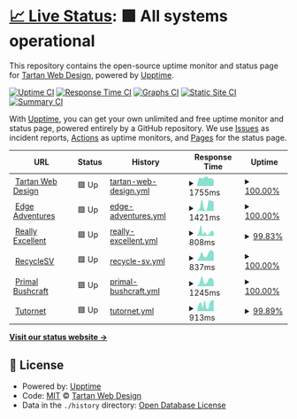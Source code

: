 # [📈 Live Status](https://Tartan-Web-Design.github.io/monitoring): <!--live status--> **🟩 All systems operational**

This repository contains the open-source uptime monitor and status page for [Tartan Web Design](https://tartanwebdesign.net), powered by [Upptime](https://github.com/upptime/upptime).

[![Uptime CI](https://github.com/koj-co/upptime/workflows/Uptime%20CI/badge.svg)](https://github.com/koj-co/upptime/actions?query=workflow%3A%22Uptime+CI%22)
[![Response Time CI](https://github.com/koj-co/upptime/workflows/Response%20Time%20CI/badge.svg)](https://github.com/koj-co/upptime/actions?query=workflow%3A%22Response+Time+CI%22)
[![Graphs CI](https://github.com/koj-co/upptime/workflows/Graphs%20CI/badge.svg)](https://github.com/koj-co/upptime/actions?query=workflow%3A%22Graphs+CI%22)
[![Static Site CI](https://github.com/koj-co/upptime/workflows/Static%20Site%20CI/badge.svg)](https://github.com/koj-co/upptime/actions?query=workflow%3A%22Static+Site+CI%22)
[![Summary CI](https://github.com/koj-co/upptime/workflows/Summary%20CI/badge.svg)](https://github.com/koj-co/upptime/actions?query=workflow%3A%22Summary+CI%22)

With [Upptime](https://upptime.js.org), you can get your own unlimited and free uptime monitor and status page, powered entirely by a GitHub repository. We use [Issues](https://github.com/Tartan-Web-Design/monitoring/issues) as incident reports, [Actions](https://github.com/Tartan-Web-Design/monitoring/actions) as uptime monitors, and [Pages](https://Tartan-Web-Design.github.io/monitoring) for the status page.

<!--start: status pages-->
<!-- This summary is generated by Upptime (https://github.com/upptime/upptime) -->
<!-- Do not edit this manually, your changes will be overwritten -->
<!-- prettier-ignore -->
| URL | Status | History | Response Time | Uptime |
| --- | ------ | ------- | ------------- | ------ |
| <img alt="" src="https://favicons.githubusercontent.com/tartanwebdesign.net" height="13"> [Tartan Web Design](https://tartanwebdesign.net) | 🟩 Up | [tartan-web-design.yml](https://github.com/Tartan-Web-Design/monitoring/commits/HEAD/history/tartan-web-design.yml) | <details><summary><img alt="Response time graph" src="./graphs/tartan-web-design/response-time-week.png" height="20"> 1755ms</summary><br><a href="https://Tartan-Web-Design.github.io/monitoring/history/tartan-web-design"><img alt="Response time 1428" src="https://img.shields.io/endpoint?url=https%3A%2F%2Fraw.githubusercontent.com%2FTartan-Web-Design%2Fmonitoring%2FHEAD%2Fapi%2Ftartan-web-design%2Fresponse-time.json"></a><br><a href="https://Tartan-Web-Design.github.io/monitoring/history/tartan-web-design"><img alt="24-hour response time 1357" src="https://img.shields.io/endpoint?url=https%3A%2F%2Fraw.githubusercontent.com%2FTartan-Web-Design%2Fmonitoring%2FHEAD%2Fapi%2Ftartan-web-design%2Fresponse-time-day.json"></a><br><a href="https://Tartan-Web-Design.github.io/monitoring/history/tartan-web-design"><img alt="7-day response time 1755" src="https://img.shields.io/endpoint?url=https%3A%2F%2Fraw.githubusercontent.com%2FTartan-Web-Design%2Fmonitoring%2FHEAD%2Fapi%2Ftartan-web-design%2Fresponse-time-week.json"></a><br><a href="https://Tartan-Web-Design.github.io/monitoring/history/tartan-web-design"><img alt="30-day response time 2073" src="https://img.shields.io/endpoint?url=https%3A%2F%2Fraw.githubusercontent.com%2FTartan-Web-Design%2Fmonitoring%2FHEAD%2Fapi%2Ftartan-web-design%2Fresponse-time-month.json"></a><br><a href="https://Tartan-Web-Design.github.io/monitoring/history/tartan-web-design"><img alt="1-year response time 1428" src="https://img.shields.io/endpoint?url=https%3A%2F%2Fraw.githubusercontent.com%2FTartan-Web-Design%2Fmonitoring%2FHEAD%2Fapi%2Ftartan-web-design%2Fresponse-time-year.json"></a></details> | <details><summary><a href="https://Tartan-Web-Design.github.io/monitoring/history/tartan-web-design">100.00%</a></summary><a href="https://Tartan-Web-Design.github.io/monitoring/history/tartan-web-design"><img alt="All-time uptime 97.94%" src="https://img.shields.io/endpoint?url=https%3A%2F%2Fraw.githubusercontent.com%2FTartan-Web-Design%2Fmonitoring%2FHEAD%2Fapi%2Ftartan-web-design%2Fuptime.json"></a><br><a href="https://Tartan-Web-Design.github.io/monitoring/history/tartan-web-design"><img alt="24-hour uptime 100.00%" src="https://img.shields.io/endpoint?url=https%3A%2F%2Fraw.githubusercontent.com%2FTartan-Web-Design%2Fmonitoring%2FHEAD%2Fapi%2Ftartan-web-design%2Fuptime-day.json"></a><br><a href="https://Tartan-Web-Design.github.io/monitoring/history/tartan-web-design"><img alt="7-day uptime 100.00%" src="https://img.shields.io/endpoint?url=https%3A%2F%2Fraw.githubusercontent.com%2FTartan-Web-Design%2Fmonitoring%2FHEAD%2Fapi%2Ftartan-web-design%2Fuptime-week.json"></a><br><a href="https://Tartan-Web-Design.github.io/monitoring/history/tartan-web-design"><img alt="30-day uptime 99.78%" src="https://img.shields.io/endpoint?url=https%3A%2F%2Fraw.githubusercontent.com%2FTartan-Web-Design%2Fmonitoring%2FHEAD%2Fapi%2Ftartan-web-design%2Fuptime-month.json"></a><br><a href="https://Tartan-Web-Design.github.io/monitoring/history/tartan-web-design"><img alt="1-year uptime 97.94%" src="https://img.shields.io/endpoint?url=https%3A%2F%2Fraw.githubusercontent.com%2FTartan-Web-Design%2Fmonitoring%2FHEAD%2Fapi%2Ftartan-web-design%2Fuptime-year.json"></a></details>
| <img alt="" src="https://favicons.githubusercontent.com/www.edgeadventures.uk" height="13"> [Edge Adventures](https://www.edgeadventures.uk) | 🟩 Up | [edge-adventures.yml](https://github.com/Tartan-Web-Design/monitoring/commits/HEAD/history/edge-adventures.yml) | <details><summary><img alt="Response time graph" src="./graphs/edge-adventures/response-time-week.png" height="20"> 1421ms</summary><br><a href="https://Tartan-Web-Design.github.io/monitoring/history/edge-adventures"><img alt="Response time 1383" src="https://img.shields.io/endpoint?url=https%3A%2F%2Fraw.githubusercontent.com%2FTartan-Web-Design%2Fmonitoring%2FHEAD%2Fapi%2Fedge-adventures%2Fresponse-time.json"></a><br><a href="https://Tartan-Web-Design.github.io/monitoring/history/edge-adventures"><img alt="24-hour response time 2042" src="https://img.shields.io/endpoint?url=https%3A%2F%2Fraw.githubusercontent.com%2FTartan-Web-Design%2Fmonitoring%2FHEAD%2Fapi%2Fedge-adventures%2Fresponse-time-day.json"></a><br><a href="https://Tartan-Web-Design.github.io/monitoring/history/edge-adventures"><img alt="7-day response time 1421" src="https://img.shields.io/endpoint?url=https%3A%2F%2Fraw.githubusercontent.com%2FTartan-Web-Design%2Fmonitoring%2FHEAD%2Fapi%2Fedge-adventures%2Fresponse-time-week.json"></a><br><a href="https://Tartan-Web-Design.github.io/monitoring/history/edge-adventures"><img alt="30-day response time 1058" src="https://img.shields.io/endpoint?url=https%3A%2F%2Fraw.githubusercontent.com%2FTartan-Web-Design%2Fmonitoring%2FHEAD%2Fapi%2Fedge-adventures%2Fresponse-time-month.json"></a><br><a href="https://Tartan-Web-Design.github.io/monitoring/history/edge-adventures"><img alt="1-year response time 1383" src="https://img.shields.io/endpoint?url=https%3A%2F%2Fraw.githubusercontent.com%2FTartan-Web-Design%2Fmonitoring%2FHEAD%2Fapi%2Fedge-adventures%2Fresponse-time-year.json"></a></details> | <details><summary><a href="https://Tartan-Web-Design.github.io/monitoring/history/edge-adventures">100.00%</a></summary><a href="https://Tartan-Web-Design.github.io/monitoring/history/edge-adventures"><img alt="All-time uptime 99.98%" src="https://img.shields.io/endpoint?url=https%3A%2F%2Fraw.githubusercontent.com%2FTartan-Web-Design%2Fmonitoring%2FHEAD%2Fapi%2Fedge-adventures%2Fuptime.json"></a><br><a href="https://Tartan-Web-Design.github.io/monitoring/history/edge-adventures"><img alt="24-hour uptime 100.00%" src="https://img.shields.io/endpoint?url=https%3A%2F%2Fraw.githubusercontent.com%2FTartan-Web-Design%2Fmonitoring%2FHEAD%2Fapi%2Fedge-adventures%2Fuptime-day.json"></a><br><a href="https://Tartan-Web-Design.github.io/monitoring/history/edge-adventures"><img alt="7-day uptime 100.00%" src="https://img.shields.io/endpoint?url=https%3A%2F%2Fraw.githubusercontent.com%2FTartan-Web-Design%2Fmonitoring%2FHEAD%2Fapi%2Fedge-adventures%2Fuptime-week.json"></a><br><a href="https://Tartan-Web-Design.github.io/monitoring/history/edge-adventures"><img alt="30-day uptime 100.00%" src="https://img.shields.io/endpoint?url=https%3A%2F%2Fraw.githubusercontent.com%2FTartan-Web-Design%2Fmonitoring%2FHEAD%2Fapi%2Fedge-adventures%2Fuptime-month.json"></a><br><a href="https://Tartan-Web-Design.github.io/monitoring/history/edge-adventures"><img alt="1-year uptime 99.98%" src="https://img.shields.io/endpoint?url=https%3A%2F%2Fraw.githubusercontent.com%2FTartan-Web-Design%2Fmonitoring%2FHEAD%2Fapi%2Fedge-adventures%2Fuptime-year.json"></a></details>
| <img alt="" src="https://favicons.githubusercontent.com/www.reallyexcellentinternships.com" height="13"> [Really Excellent](https://www.reallyexcellentinternships.com) | 🟩 Up | [really-excellent.yml](https://github.com/Tartan-Web-Design/monitoring/commits/HEAD/history/really-excellent.yml) | <details><summary><img alt="Response time graph" src="./graphs/really-excellent/response-time-week.png" height="20"> 808ms</summary><br><a href="https://Tartan-Web-Design.github.io/monitoring/history/really-excellent"><img alt="Response time 950" src="https://img.shields.io/endpoint?url=https%3A%2F%2Fraw.githubusercontent.com%2FTartan-Web-Design%2Fmonitoring%2FHEAD%2Fapi%2Freally-excellent%2Fresponse-time.json"></a><br><a href="https://Tartan-Web-Design.github.io/monitoring/history/really-excellent"><img alt="24-hour response time 893" src="https://img.shields.io/endpoint?url=https%3A%2F%2Fraw.githubusercontent.com%2FTartan-Web-Design%2Fmonitoring%2FHEAD%2Fapi%2Freally-excellent%2Fresponse-time-day.json"></a><br><a href="https://Tartan-Web-Design.github.io/monitoring/history/really-excellent"><img alt="7-day response time 808" src="https://img.shields.io/endpoint?url=https%3A%2F%2Fraw.githubusercontent.com%2FTartan-Web-Design%2Fmonitoring%2FHEAD%2Fapi%2Freally-excellent%2Fresponse-time-week.json"></a><br><a href="https://Tartan-Web-Design.github.io/monitoring/history/really-excellent"><img alt="30-day response time 622" src="https://img.shields.io/endpoint?url=https%3A%2F%2Fraw.githubusercontent.com%2FTartan-Web-Design%2Fmonitoring%2FHEAD%2Fapi%2Freally-excellent%2Fresponse-time-month.json"></a><br><a href="https://Tartan-Web-Design.github.io/monitoring/history/really-excellent"><img alt="1-year response time 950" src="https://img.shields.io/endpoint?url=https%3A%2F%2Fraw.githubusercontent.com%2FTartan-Web-Design%2Fmonitoring%2FHEAD%2Fapi%2Freally-excellent%2Fresponse-time-year.json"></a></details> | <details><summary><a href="https://Tartan-Web-Design.github.io/monitoring/history/really-excellent">99.83%</a></summary><a href="https://Tartan-Web-Design.github.io/monitoring/history/really-excellent"><img alt="All-time uptime 99.94%" src="https://img.shields.io/endpoint?url=https%3A%2F%2Fraw.githubusercontent.com%2FTartan-Web-Design%2Fmonitoring%2FHEAD%2Fapi%2Freally-excellent%2Fuptime.json"></a><br><a href="https://Tartan-Web-Design.github.io/monitoring/history/really-excellent"><img alt="24-hour uptime 100.00%" src="https://img.shields.io/endpoint?url=https%3A%2F%2Fraw.githubusercontent.com%2FTartan-Web-Design%2Fmonitoring%2FHEAD%2Fapi%2Freally-excellent%2Fuptime-day.json"></a><br><a href="https://Tartan-Web-Design.github.io/monitoring/history/really-excellent"><img alt="7-day uptime 99.83%" src="https://img.shields.io/endpoint?url=https%3A%2F%2Fraw.githubusercontent.com%2FTartan-Web-Design%2Fmonitoring%2FHEAD%2Fapi%2Freally-excellent%2Fuptime-week.json"></a><br><a href="https://Tartan-Web-Design.github.io/monitoring/history/really-excellent"><img alt="30-day uptime 99.92%" src="https://img.shields.io/endpoint?url=https%3A%2F%2Fraw.githubusercontent.com%2FTartan-Web-Design%2Fmonitoring%2FHEAD%2Fapi%2Freally-excellent%2Fuptime-month.json"></a><br><a href="https://Tartan-Web-Design.github.io/monitoring/history/really-excellent"><img alt="1-year uptime 99.94%" src="https://img.shields.io/endpoint?url=https%3A%2F%2Fraw.githubusercontent.com%2FTartan-Web-Design%2Fmonitoring%2FHEAD%2Fapi%2Freally-excellent%2Fuptime-year.json"></a></details>
| <img alt="" src="https://favicons.githubusercontent.com/www.recyclesv.com" height="13"> [RecycleSV](https://www.recyclesv.com) | 🟩 Up | [recycle-sv.yml](https://github.com/Tartan-Web-Design/monitoring/commits/HEAD/history/recycle-sv.yml) | <details><summary><img alt="Response time graph" src="./graphs/recycle-sv/response-time-week.png" height="20"> 837ms</summary><br><a href="https://Tartan-Web-Design.github.io/monitoring/history/recycle-sv"><img alt="Response time 873" src="https://img.shields.io/endpoint?url=https%3A%2F%2Fraw.githubusercontent.com%2FTartan-Web-Design%2Fmonitoring%2FHEAD%2Fapi%2Frecycle-sv%2Fresponse-time.json"></a><br><a href="https://Tartan-Web-Design.github.io/monitoring/history/recycle-sv"><img alt="24-hour response time 1009" src="https://img.shields.io/endpoint?url=https%3A%2F%2Fraw.githubusercontent.com%2FTartan-Web-Design%2Fmonitoring%2FHEAD%2Fapi%2Frecycle-sv%2Fresponse-time-day.json"></a><br><a href="https://Tartan-Web-Design.github.io/monitoring/history/recycle-sv"><img alt="7-day response time 837" src="https://img.shields.io/endpoint?url=https%3A%2F%2Fraw.githubusercontent.com%2FTartan-Web-Design%2Fmonitoring%2FHEAD%2Fapi%2Frecycle-sv%2Fresponse-time-week.json"></a><br><a href="https://Tartan-Web-Design.github.io/monitoring/history/recycle-sv"><img alt="30-day response time 905" src="https://img.shields.io/endpoint?url=https%3A%2F%2Fraw.githubusercontent.com%2FTartan-Web-Design%2Fmonitoring%2FHEAD%2Fapi%2Frecycle-sv%2Fresponse-time-month.json"></a><br><a href="https://Tartan-Web-Design.github.io/monitoring/history/recycle-sv"><img alt="1-year response time 873" src="https://img.shields.io/endpoint?url=https%3A%2F%2Fraw.githubusercontent.com%2FTartan-Web-Design%2Fmonitoring%2FHEAD%2Fapi%2Frecycle-sv%2Fresponse-time-year.json"></a></details> | <details><summary><a href="https://Tartan-Web-Design.github.io/monitoring/history/recycle-sv">100.00%</a></summary><a href="https://Tartan-Web-Design.github.io/monitoring/history/recycle-sv"><img alt="All-time uptime 99.97%" src="https://img.shields.io/endpoint?url=https%3A%2F%2Fraw.githubusercontent.com%2FTartan-Web-Design%2Fmonitoring%2FHEAD%2Fapi%2Frecycle-sv%2Fuptime.json"></a><br><a href="https://Tartan-Web-Design.github.io/monitoring/history/recycle-sv"><img alt="24-hour uptime 100.00%" src="https://img.shields.io/endpoint?url=https%3A%2F%2Fraw.githubusercontent.com%2FTartan-Web-Design%2Fmonitoring%2FHEAD%2Fapi%2Frecycle-sv%2Fuptime-day.json"></a><br><a href="https://Tartan-Web-Design.github.io/monitoring/history/recycle-sv"><img alt="7-day uptime 100.00%" src="https://img.shields.io/endpoint?url=https%3A%2F%2Fraw.githubusercontent.com%2FTartan-Web-Design%2Fmonitoring%2FHEAD%2Fapi%2Frecycle-sv%2Fuptime-week.json"></a><br><a href="https://Tartan-Web-Design.github.io/monitoring/history/recycle-sv"><img alt="30-day uptime 100.00%" src="https://img.shields.io/endpoint?url=https%3A%2F%2Fraw.githubusercontent.com%2FTartan-Web-Design%2Fmonitoring%2FHEAD%2Fapi%2Frecycle-sv%2Fuptime-month.json"></a><br><a href="https://Tartan-Web-Design.github.io/monitoring/history/recycle-sv"><img alt="1-year uptime 99.97%" src="https://img.shields.io/endpoint?url=https%3A%2F%2Fraw.githubusercontent.com%2FTartan-Web-Design%2Fmonitoring%2FHEAD%2Fapi%2Frecycle-sv%2Fuptime-year.json"></a></details>
| <img alt="" src="https://favicons.githubusercontent.com/www.primalbushcraftsurvival.com" height="13"> [Primal Bushcraft](https://www.primalbushcraftsurvival.com) | 🟩 Up | [primal-bushcraft.yml](https://github.com/Tartan-Web-Design/monitoring/commits/HEAD/history/primal-bushcraft.yml) | <details><summary><img alt="Response time graph" src="./graphs/primal-bushcraft/response-time-week.png" height="20"> 1245ms</summary><br><a href="https://Tartan-Web-Design.github.io/monitoring/history/primal-bushcraft"><img alt="Response time 1255" src="https://img.shields.io/endpoint?url=https%3A%2F%2Fraw.githubusercontent.com%2FTartan-Web-Design%2Fmonitoring%2FHEAD%2Fapi%2Fprimal-bushcraft%2Fresponse-time.json"></a><br><a href="https://Tartan-Web-Design.github.io/monitoring/history/primal-bushcraft"><img alt="24-hour response time 1185" src="https://img.shields.io/endpoint?url=https%3A%2F%2Fraw.githubusercontent.com%2FTartan-Web-Design%2Fmonitoring%2FHEAD%2Fapi%2Fprimal-bushcraft%2Fresponse-time-day.json"></a><br><a href="https://Tartan-Web-Design.github.io/monitoring/history/primal-bushcraft"><img alt="7-day response time 1245" src="https://img.shields.io/endpoint?url=https%3A%2F%2Fraw.githubusercontent.com%2FTartan-Web-Design%2Fmonitoring%2FHEAD%2Fapi%2Fprimal-bushcraft%2Fresponse-time-week.json"></a><br><a href="https://Tartan-Web-Design.github.io/monitoring/history/primal-bushcraft"><img alt="30-day response time 1224" src="https://img.shields.io/endpoint?url=https%3A%2F%2Fraw.githubusercontent.com%2FTartan-Web-Design%2Fmonitoring%2FHEAD%2Fapi%2Fprimal-bushcraft%2Fresponse-time-month.json"></a><br><a href="https://Tartan-Web-Design.github.io/monitoring/history/primal-bushcraft"><img alt="1-year response time 1255" src="https://img.shields.io/endpoint?url=https%3A%2F%2Fraw.githubusercontent.com%2FTartan-Web-Design%2Fmonitoring%2FHEAD%2Fapi%2Fprimal-bushcraft%2Fresponse-time-year.json"></a></details> | <details><summary><a href="https://Tartan-Web-Design.github.io/monitoring/history/primal-bushcraft">100.00%</a></summary><a href="https://Tartan-Web-Design.github.io/monitoring/history/primal-bushcraft"><img alt="All-time uptime 99.95%" src="https://img.shields.io/endpoint?url=https%3A%2F%2Fraw.githubusercontent.com%2FTartan-Web-Design%2Fmonitoring%2FHEAD%2Fapi%2Fprimal-bushcraft%2Fuptime.json"></a><br><a href="https://Tartan-Web-Design.github.io/monitoring/history/primal-bushcraft"><img alt="24-hour uptime 100.00%" src="https://img.shields.io/endpoint?url=https%3A%2F%2Fraw.githubusercontent.com%2FTartan-Web-Design%2Fmonitoring%2FHEAD%2Fapi%2Fprimal-bushcraft%2Fuptime-day.json"></a><br><a href="https://Tartan-Web-Design.github.io/monitoring/history/primal-bushcraft"><img alt="7-day uptime 100.00%" src="https://img.shields.io/endpoint?url=https%3A%2F%2Fraw.githubusercontent.com%2FTartan-Web-Design%2Fmonitoring%2FHEAD%2Fapi%2Fprimal-bushcraft%2Fuptime-week.json"></a><br><a href="https://Tartan-Web-Design.github.io/monitoring/history/primal-bushcraft"><img alt="30-day uptime 99.94%" src="https://img.shields.io/endpoint?url=https%3A%2F%2Fraw.githubusercontent.com%2FTartan-Web-Design%2Fmonitoring%2FHEAD%2Fapi%2Fprimal-bushcraft%2Fuptime-month.json"></a><br><a href="https://Tartan-Web-Design.github.io/monitoring/history/primal-bushcraft"><img alt="1-year uptime 99.95%" src="https://img.shields.io/endpoint?url=https%3A%2F%2Fraw.githubusercontent.com%2FTartan-Web-Design%2Fmonitoring%2FHEAD%2Fapi%2Fprimal-bushcraft%2Fuptime-year.json"></a></details>
| <img alt="" src="https://favicons.githubusercontent.com/www.tutornet.co.uk" height="13"> [Tutornet](https://www.tutornet.co.uk) | 🟩 Up | [tutornet.yml](https://github.com/Tartan-Web-Design/monitoring/commits/HEAD/history/tutornet.yml) | <details><summary><img alt="Response time graph" src="./graphs/tutornet/response-time-week.png" height="20"> 913ms</summary><br><a href="https://Tartan-Web-Design.github.io/monitoring/history/tutornet"><img alt="Response time 861" src="https://img.shields.io/endpoint?url=https%3A%2F%2Fraw.githubusercontent.com%2FTartan-Web-Design%2Fmonitoring%2FHEAD%2Fapi%2Ftutornet%2Fresponse-time.json"></a><br><a href="https://Tartan-Web-Design.github.io/monitoring/history/tutornet"><img alt="24-hour response time 1395" src="https://img.shields.io/endpoint?url=https%3A%2F%2Fraw.githubusercontent.com%2FTartan-Web-Design%2Fmonitoring%2FHEAD%2Fapi%2Ftutornet%2Fresponse-time-day.json"></a><br><a href="https://Tartan-Web-Design.github.io/monitoring/history/tutornet"><img alt="7-day response time 913" src="https://img.shields.io/endpoint?url=https%3A%2F%2Fraw.githubusercontent.com%2FTartan-Web-Design%2Fmonitoring%2FHEAD%2Fapi%2Ftutornet%2Fresponse-time-week.json"></a><br><a href="https://Tartan-Web-Design.github.io/monitoring/history/tutornet"><img alt="30-day response time 741" src="https://img.shields.io/endpoint?url=https%3A%2F%2Fraw.githubusercontent.com%2FTartan-Web-Design%2Fmonitoring%2FHEAD%2Fapi%2Ftutornet%2Fresponse-time-month.json"></a><br><a href="https://Tartan-Web-Design.github.io/monitoring/history/tutornet"><img alt="1-year response time 861" src="https://img.shields.io/endpoint?url=https%3A%2F%2Fraw.githubusercontent.com%2FTartan-Web-Design%2Fmonitoring%2FHEAD%2Fapi%2Ftutornet%2Fresponse-time-year.json"></a></details> | <details><summary><a href="https://Tartan-Web-Design.github.io/monitoring/history/tutornet">99.89%</a></summary><a href="https://Tartan-Web-Design.github.io/monitoring/history/tutornet"><img alt="All-time uptime 99.97%" src="https://img.shields.io/endpoint?url=https%3A%2F%2Fraw.githubusercontent.com%2FTartan-Web-Design%2Fmonitoring%2FHEAD%2Fapi%2Ftutornet%2Fuptime.json"></a><br><a href="https://Tartan-Web-Design.github.io/monitoring/history/tutornet"><img alt="24-hour uptime 100.00%" src="https://img.shields.io/endpoint?url=https%3A%2F%2Fraw.githubusercontent.com%2FTartan-Web-Design%2Fmonitoring%2FHEAD%2Fapi%2Ftutornet%2Fuptime-day.json"></a><br><a href="https://Tartan-Web-Design.github.io/monitoring/history/tutornet"><img alt="7-day uptime 99.89%" src="https://img.shields.io/endpoint?url=https%3A%2F%2Fraw.githubusercontent.com%2FTartan-Web-Design%2Fmonitoring%2FHEAD%2Fapi%2Ftutornet%2Fuptime-week.json"></a><br><a href="https://Tartan-Web-Design.github.io/monitoring/history/tutornet"><img alt="30-day uptime 99.97%" src="https://img.shields.io/endpoint?url=https%3A%2F%2Fraw.githubusercontent.com%2FTartan-Web-Design%2Fmonitoring%2FHEAD%2Fapi%2Ftutornet%2Fuptime-month.json"></a><br><a href="https://Tartan-Web-Design.github.io/monitoring/history/tutornet"><img alt="1-year uptime 99.97%" src="https://img.shields.io/endpoint?url=https%3A%2F%2Fraw.githubusercontent.com%2FTartan-Web-Design%2Fmonitoring%2FHEAD%2Fapi%2Ftutornet%2Fuptime-year.json"></a></details>

<!--end: status pages-->

[**Visit our status website →**](https://Tartan-Web-Design.github.io/monitoring)

## 📄 License

- Powered by: [Upptime](https://github.com/upptime/upptime)
- Code: [MIT](./LICENSE) © [Tartan Web Design](https://tartanwebdesign.net)
- Data in the `./history` directory: [Open Database License](https://opendatacommons.org/licenses/odbl/1-0/)
